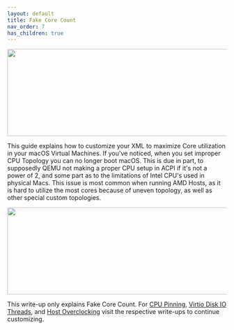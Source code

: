 ```yaml
---
layout: default
title: Fake Core Count
nav_order: 7
has_children: true
---
```


<p align="center">
  <img width="650" height="200" src="../../../assets/HeaderFCC.png">
</p>

This guide explains how to customize your XML to maximize Core utilization in your macOS Virtual Machines. If you've noticed, when you set improper CPU Topology you can no longer boot macOS. This is due in part, to supposedly QEMU not making a proper CPU setup in ACPI if it's not a power of 2, and some part as to the limitations of Intel CPU's used in physical Macs. This issue is most common when running AMD Hosts, as it is hard to utilize the most cores because of uneven topology, as well as other special custom topologies.

<p align="center">
  <img width="650" height="200" src="../../../assets/TerminalHTOP.png">
</p>

This write-up only explains Fake Core Count. For [CPU Pinning](../../09-CPUPinning/index), [Virtio Disk IO Threads](../../13-VirtioIOThread/index), and [Host Overclocking](../../08-HostOC/index) visit the respective write-ups to continue customizing.
